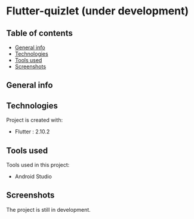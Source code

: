 # Flutter-quizlet (under development)

## Table of contents
* [General info](#general-info)
* [Technologies](#technologies)
* [Tools used](#tools-used)
* [Screenshots](#screenshots)

## General info


## Technologies
Project is created with:
* Flutter : 2.10.2

## Tools used
Tools used in this project:
* Android Studio

## Screenshots
The project is still in development.